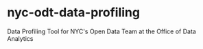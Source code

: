 # nyc-odt-data-profiling
Data Profiling Tool for NYC's Open Data Team at the Office of Data Analytics
